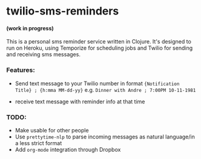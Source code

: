 # twilio-sms-reminders
#### (work in progress)

This is a personal sms reminder service written in Clojure. It's designed to run on Heroku, using Temporize for scheduling jobs and Twilio for sending and receiving sms messages.

### Features:
- Send text message to your Twilio number in format `{Notification Title} ; {h:mma MM-dd-yy}` e.g. `Dinner with Andre ; 7:00PM 10-11-1981`

- receive text message with reminder info at that time


### TODO:
- Make usable for other people
- Use `prettytime-nlp` to parse incoming messages as natural language/in a less strict format
- Add `org-mode` integration through Dropbox
